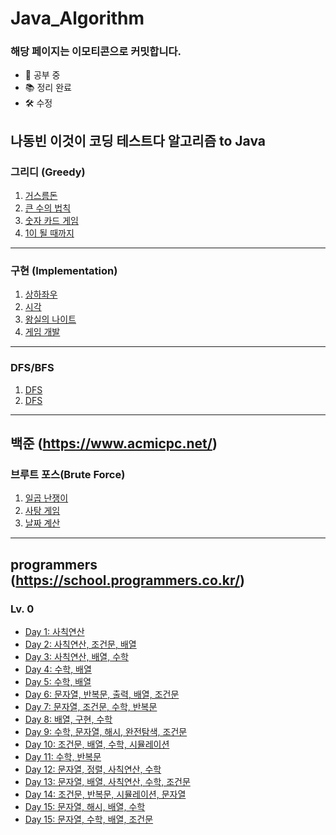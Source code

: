 # Java_Algorithm

### 해당 페이지는 이모티콘으로 커밋합니다.
- 📝 공부 중
- 📚 정리 완료
- 🛠 수정

## 나동빈 이것이 코딩 테스트다 알고리즘 to Java

### <h>그리디 (Greedy)</h>
1. [거스름돈](https://github.com/bunsung92/Java_Algorithm/blob/main/Algorithm/src/ndb/greedy/Exchange.java)
2. [큰 수의 법칙](https://github.com/bunsung92/Java_Algorithm/blob/main/Algorithm/src/ndb/greedy/LawOfLargeNumbers.java)
3. [숫자 카드 게임](https://github.com/bunsung92/Java_Algorithm/blob/main/Algorithm/src/ndb/greedy/NumberCardGame.java)
4. [1이 될 때까지](https://github.com/bunsung92/Java_Algorithm/blob/main/Algorithm/src/ndb/greedy/UntilItBecomesOne.java)

***

### <h>구현 (Implementation)</h>
1. [상하좌우](https://github.com/bunsung92/Java_Algorithm/blob/main/Algorithm/src/ndb/implementation/UpDownLeftRight.java)
2. [시각](https://github.com/bunsung92/Java_Algorithm/blob/main/Algorithm/src/ndb/implementation/Time.java)
3. [왕실의 나이트](https://github.com/bunsung92/Java_Algorithm/blob/main/Algorithm/src/ndb/implementation/RoyalKnight.java)
4. [게임 개발](https://github.com/bunsung92/Java_Algorithm/blob/main/Algorithm/src/ndb/implementation/GameDevelopment.java)

***

### <h>DFS/BFS</h>
1. [DFS](https://github.com/bunsung92/Java_Algorithm/tree/main/Algorithm/src/ndb/dfs)
2. [DFS](https://github.com/bunsung92/Java_Algorithm/tree/main/Algorithm/src/ndb/bfs)

***

## 백준 (https://www.acmicpc.net/)

### 브루트 포스(Brute Force)
1. [일곱 난쟁이](https://github.com/bunsung92/Java_Algorithm/blob/main/Algorithm/src/baekjoon/SevenDwarf.java)
2. [사탕 게임](https://github.com/bunsung92/Java_Algorithm/blob/main/Algorithm/src/baekjoon/CandyGame.java)
3. [날짜 계산](https://github.com/bunsung92/Java_Algorithm/blob/main/Algorithm/src/baekjoon/bruteforce/DateCalculation.java)

***

## programmers (https://school.programmers.co.kr/)
### Lv. 0
- [Day 1: 사칙연산](https://github.com/bunsung92/Java_Algorithm/tree/main/Algorithm/src/programmers/lv0/day1_9)
- [Day 2: 사칙연산, 조건문, 배열](https://github.com/bunsung92/Java_Algorithm/tree/main/Algorithm/src/programmers/lv0/day1_9)
- [Day 3: 사칙연산, 배열, 수학](https://github.com/bunsung92/Java_Algorithm/tree/main/Algorithm/src/programmers/lv0/day1_9)
- [Day 4: 수학, 배열](https://github.com/bunsung92/Java_Algorithm/tree/main/Algorithm/src/programmers/lv0/day1_9)
- [Day 5: 수학, 배열](https://github.com/bunsung92/Java_Algorithm/tree/main/Algorithm/src/programmers/lv0/day1_9)
- [Day 6: 문자열, 반복문, 출력, 배열, 조건문](https://github.com/bunsung92/Java_Algorithm/tree/main/Algorithm/src/programmers/lv0/day1_9)
- [Day 7: 문자열, 조건문, 수학, 반복문](https://github.com/bunsung92/Java_Algorithm/tree/main/Algorithm/src/programmers/lv0/day1_9)
- [Day 8: 배열, 구현, 수학](https://github.com/bunsung92/Java_Algorithm/tree/main/Algorithm/src/programmers/lv0/day1_9)
- [Day 9: 수학, 문자열, 해시, 완전탐색, 조건문](https://github.com/bunsung92/Java_Algorithm/tree/main/Algorithm/src/programmers/lv0/day1_9)
- [Day 10: 조건문, 배열, 수학, 시뮬레이션](https://github.com/bunsung92/Java_Algorithm/tree/main/Algorithm/src/programmers/lv0/day10)
- [Day 11: 수학, 반복문](https://github.com/bunsung92/Java_Algorithm/tree/main/Algorithm/src/programmers/lv0/day11)
- [Day 12: 문자열, 정렬, 사칙연산, 수학](https://github.com/bunsung92/Java_Algorithm/tree/main/Algorithm/src/programmers/lv0/day12)
- [Day 13: 문자열, 배열, 사칙연산, 수학, 조건문](https://github.com/bunsung92/Java_Algorithm/tree/main/Algorithm/src/programmers/lv0/day13)
- [Day 14: 조건문, 반복문, 시뮬레이션, 문자열](https://github.com/bunsung92/Java_Algorithm/tree/main/Algorithm/src/programmers/lv0/day14)
- [Day 15: 문자열, 해시, 배열, 수학](https://github.com/bunsung92/Java_Algorithm/tree/main/Algorithm/src/programmers/lv0/day15)
- [Day 15: 문자열, 수학, 배열, 조건문](https://github.com/bunsung92/Java_Algorithm/tree/main/Algorithm/src/programmers/lv0/day16)
